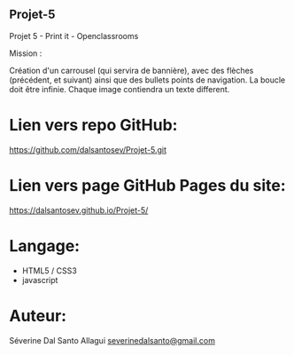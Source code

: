 ## Projet-5
Projet 5 - Print it - Openclassrooms


Mission : 

Création d'un carrousel (qui servira de bannière), avec des flèches (précédent, et suivant) ainsi que des bullets points de navigation. La boucle doit être infinie.
Chaque image contiendra un texte different.


# Lien vers repo GitHub:

https://github.com/dalsantosev/Projet-5.git


# Lien vers page GitHub Pages du site:

https://dalsantosev.github.io/Projet-5/


# Langage:

- HTML5 / CSS3
- javascript

# Auteur:

Séverine Dal Santo Allagui
severinedalsanto@gmail.com

